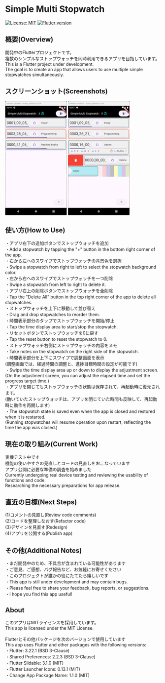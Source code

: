 # Simple Multi Stopwatch

[![License: MIT](https://img.shields.io/badge/License-MIT-yellow.svg)](https://en.wikipedia.org/wiki/MIT_License)
[![Flutter version](https://img.shields.io/badge/Flutter-3.22.1-blue)](https://flutter.dev/)

## 概要(Overview)
開発中のFlutterプロジェクトです。<br>
複数のシンプルなストップウォッチを同時利用できるアプリを目指しています。<br>
This is a Flutter project under development. <br>
The goal is to create an app that allows users to use multiple simple stopwatches simultaneously.<br>

## スクリーンショット(Screenshots)
<img alt="Screenshot01" src="./screenshots/01.png" width="200px">
<img alt="Screenshot02" src="./screenshots/02.png" width="200px">

## 使い方(How to Use)
・アプリ右下の追加ボタンでストップウォッチを追加 <br>
・Add a stopwatch by tapping the "+" button in the bottom right corner of the app. <br>
・右から左へのスワイプでストップウォッチの背景色を選択 <br>
・Swipe a stopwatch from right to left to select the stopwatch background color. <br>
・左から右へのスワイプでストップウォッチを一つ削除 <br>
・Swipe a stopwatch from left to right to delete it. <br>
・アプリ右上の削除ボタンでストップウォッチを全削除 <br>
・Tap the "Delete All" button in the top right corner of the app to delete all stopwatches. <br>
・ストップウォッチを上下に移動して並び替え<br>
・Drag and drop stopwatches to reorder them.<br>
・時間表示部分のタップでストップウォッチを開始/停止 <br>
・Tap the time display area to start/stop the stopwatch. <br>
・リセットボタンでストップウォッチを0に戻す <br>
・Tap the reset button to reset the stopwatch to 0. <br>
・ストップウォッチ右側にストップウォッチの内容をメモ <br>
・Take notes on the stopwatch on the right side of the stopwatch. <br>
・時間表示部分を上下にスワイプで調整画面を表示<br>
(調整画面では、経過時間の調整と、進捗目標時間の設定が可能です)<br>
・Swipe the time display area up or down to display the adjustment screen. <br>
(On the adjustment screen, you can adjust the elapsed time and set the progress target time.)<br>
・アプリを閉じてもストップウォッチの状態は保存されて、再起動時に復元されます。 <br>
(動いていたストップウォッチは、アプリを閉じていた時間も反映して、再起動時に動作を再開します) <br>
・The stopwatch state is saved even when the app is closed and restored when it is restarted. <br>
(Running stopwatches will resume operation upon restart, reflecting the time the app was closed.) <br>

## 現在の取り組み(Current Work)
実機テスト中です<br>
機能の使いやすさの見直しとコードの見直しをおこなっています<br>
アプリ公開に必要な準備の調査を始めました<br>
Currently undergoing real device testing and reviewing the usability of functions and code.<br>
Researching the necessary preparations for app release.<br>

## 直近の目標(Next Steps)
(1)コメントの見直し(Review code comments)<br>
(2)コードを整理しなおす(Refactor code)<br>
(3)デザインを見直す(Redesign)<br>
(4)アプリを公開する(Publish app)<br>

## その他(Additional Notes)
・まだ開発中のため、不具合が含まれている可能性があります<br>
・ご意見、ご感想、バグ報告など、お気軽にお寄せください<br>
・このプロジェクトが誰かの役にたてたら嬉しいです<br>
・This app is still under development and may contain bugs.<br>
・Please feel free to share your feedback, bug reports, or suggestions.<br>
・I hope you find this app useful!<br>

## About
このアプリはMITライセンスを採用しています。<br>
This app is licensed under the MIT License.<br>
<br>
Flutterとその他パッケージを次のバージョンで使用しています<br>
This app uses Flutter and other packages with the following versions:<br>
・Flutter: 3.22.1 (BSD 3-Clause)<br>
・Shared Preferences: 2.2.3 (BSD 3-Clause)<br>
・Flutter Slidable: 3.1.0 (MIT)<br>
・Flutter Launcher Icons: 0.13.1 (MIT)<br>
・Change App Package Name: 1.1.0 (MIT)<br>